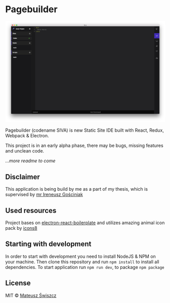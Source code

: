 # Pagebuilder

![Editor Screenshot](https://github.com/mswiszcz/pagebuilder/blob/master/resources/screenshot.png)

Pagebuilder (codename SIVA) is new Static Site IDE built with React, Redux, Webpack & Electron.

This project is in an early alpha phase, there may be bugs, missing features and unclean code.

*...more readme to come*

## Disclaimer

This application is being build by me as a part of my thesis, which is supervised by [mr Ireneusz Gościniak](http://zmigk.ii.us.edu.pl/pracownicy/gosciniak/)

## Used resources

Project bases on [electron-react-boilerplate](https://github.com/chentsulin/electron-react-boilerplate) and utilizes amazing animal icon pack by [icons8](https://icons8.com/)

## Starting with development

In order to start with development you need to install NodeJS & NPM on your machine. Then clone this repository and run `npm install` to install all dependencies. To start application run `npm run dev`, to package `npm package`

## License

MIT © [Mateusz Świszcz](http://github.com/mswiszcz)
